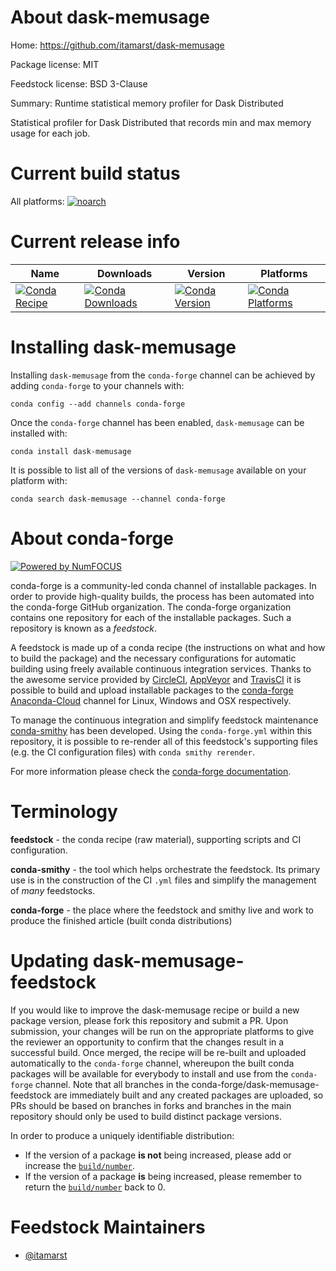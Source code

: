 <!--
# -*- mode: jinja -*-
-->

About dask-memusage
===================

Home: https://github.com/itamarst/dask-memusage

Package license: MIT

Feedstock license: BSD 3-Clause

Summary: Runtime statistical memory profiler for Dask Distributed

Statistical profiler for Dask Distributed that records min and max memory
usage for each job.


Current build status
====================

All platforms:
[![noarch](https://img.shields.io/circleci/project/github/conda-forge/dask-memusage-feedstock/master.svg?label=noarch)](https://circleci.com/gh/conda-forge/dask-memusage-feedstock)

Current release info
====================

| Name | Downloads | Version | Platforms |
| --- | --- | --- | --- |
| [![Conda Recipe](https://img.shields.io/badge/recipe-dask--memusage-green.svg)](https://anaconda.org/conda-forge/dask-memusage) | [![Conda Downloads](https://img.shields.io/conda/dn/conda-forge/dask-memusage.svg)](https://anaconda.org/conda-forge/dask-memusage) | [![Conda Version](https://img.shields.io/conda/vn/conda-forge/dask-memusage.svg)](https://anaconda.org/conda-forge/dask-memusage) | [![Conda Platforms](https://img.shields.io/conda/pn/conda-forge/dask-memusage.svg)](https://anaconda.org/conda-forge/dask-memusage) |

Installing dask-memusage
========================

Installing `dask-memusage` from the `conda-forge` channel can be achieved by adding `conda-forge` to your channels with:

```
conda config --add channels conda-forge
```

Once the `conda-forge` channel has been enabled, `dask-memusage` can be installed with:

```
conda install dask-memusage
```

It is possible to list all of the versions of `dask-memusage` available on your platform with:

```
conda search dask-memusage --channel conda-forge
```


About conda-forge
=================

[![Powered by NumFOCUS](https://img.shields.io/badge/powered%20by-NumFOCUS-orange.svg?style=flat&colorA=E1523D&colorB=007D8A)](http://numfocus.org)

conda-forge is a community-led conda channel of installable packages.
In order to provide high-quality builds, the process has been automated into the
conda-forge GitHub organization. The conda-forge organization contains one repository
for each of the installable packages. Such a repository is known as a *feedstock*.

A feedstock is made up of a conda recipe (the instructions on what and how to build
the package) and the necessary configurations for automatic building using freely
available continuous integration services. Thanks to the awesome service provided by
[CircleCI](https://circleci.com/), [AppVeyor](https://www.appveyor.com/)
and [TravisCI](https://travis-ci.org/) it is possible to build and upload installable
packages to the [conda-forge](https://anaconda.org/conda-forge)
[Anaconda-Cloud](https://anaconda.org/) channel for Linux, Windows and OSX respectively.

To manage the continuous integration and simplify feedstock maintenance
[conda-smithy](https://github.com/conda-forge/conda-smithy) has been developed.
Using the ``conda-forge.yml`` within this repository, it is possible to re-render all of
this feedstock's supporting files (e.g. the CI configuration files) with ``conda smithy rerender``.

For more information please check the [conda-forge documentation](https://conda-forge.org/docs/).

Terminology
===========

**feedstock** - the conda recipe (raw material), supporting scripts and CI configuration.

**conda-smithy** - the tool which helps orchestrate the feedstock.
                   Its primary use is in the construction of the CI ``.yml`` files
                   and simplify the management of *many* feedstocks.

**conda-forge** - the place where the feedstock and smithy live and work to
                  produce the finished article (built conda distributions)


Updating dask-memusage-feedstock
================================

If you would like to improve the dask-memusage recipe or build a new
package version, please fork this repository and submit a PR. Upon submission,
your changes will be run on the appropriate platforms to give the reviewer an
opportunity to confirm that the changes result in a successful build. Once
merged, the recipe will be re-built and uploaded automatically to the
`conda-forge` channel, whereupon the built conda packages will be available for
everybody to install and use from the `conda-forge` channel.
Note that all branches in the conda-forge/dask-memusage-feedstock are
immediately built and any created packages are uploaded, so PRs should be based
on branches in forks and branches in the main repository should only be used to
build distinct package versions.

In order to produce a uniquely identifiable distribution:
 * If the version of a package **is not** being increased, please add or increase
   the [``build/number``](https://conda.io/docs/user-guide/tasks/build-packages/define-metadata.html#build-number-and-string).
 * If the version of a package **is** being increased, please remember to return
   the [``build/number``](https://conda.io/docs/user-guide/tasks/build-packages/define-metadata.html#build-number-and-string)
   back to 0.

Feedstock Maintainers
=====================

* [@itamarst](https://github.com/itamarst/)

